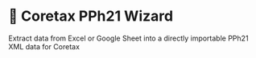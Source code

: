 # 🎈 Coretax PPh21 Wizard
Extract data from Excel or Google Sheet into a directly importable PPh21 XML data for Coretax
